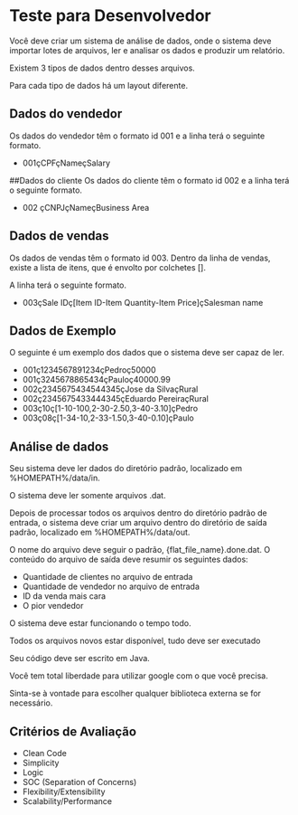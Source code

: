 # Teste para Desenvolvedor
Você deve criar um sistema de análise de dados, onde o sistema deve importar lotes de arquivos, ler e analisar os dados e produzir um relatório.

Existem 3 tipos de dados dentro desses arquivos.

Para cada tipo de dados há um layout diferente.

## Dados do vendedor
Os dados do vendedor têm o formato id 001​ e a linha terá o seguinte formato.

* 001çCPFçNameçSalary

##Dados do cliente
Os dados do cliente têm o formato id 002​ e a linha terá o seguinte formato.

* 002 çCNPJçNameçBusiness Area

## Dados de vendas
Os dados de vendas têm o formato id 003​. Dentro da linha de vendas, existe a lista de itens, que é envolto por colchetes []. 

A linha terá o seguinte formato. 

* 003çSale IDç[Item ID-Item Quantity-Item Price]çSalesman name

## Dados de Exemplo
O seguinte é um exemplo dos dados que o sistema deve ser capaz de ler.

* 001ç1234567891234çPedroç50000
* 001ç3245678865434çPauloç40000.99
* 002ç2345675434544345çJose da SilvaçRural
* 002ç2345675433444345çEduardo PereiraçRural
* 003ç10ç[1-10-100,2-30-2.50,3-40-3.10]çPedro
* 003ç08ç[1-34-10,2-33-1.50,3-40-0.10]çPaulo

## Análise de dados
Seu sistema deve ler dados do diretório padrão, localizado em %HOMEPATH%/data/in.

O sistema deve ler somente arquivos .dat.

Depois de processar todos os arquivos dentro do diretório padrão de entrada, o sistema deve criar um arquivo dentro do diretório de saída padrão, localizado em %HOMEPATH%/data/out.

O nome do arquivo deve seguir o padrão, {flat_file_name}.done.dat. O conteúdo do arquivo de saída deve resumir os seguintes dados:

* Quantidade de clientes no arquivo de entrada
* Quantidade de vendedor no arquivo de entrada
* ID da venda mais cara
* O pior vendedor

O sistema deve estar funcionando o tempo todo.

Todos os arquivos novos estar disponível, tudo deve ser executado

Seu código deve ser escrito em Java.

Você tem total liberdade para utilizar google com o que você precisa.

Sinta-se à vontade para escolher qualquer biblioteca externa se for necessário.

## Critérios de Avaliação
* Clean Code
* Simplicity
* Logic
* SOC (Separation of Concerns)
* Flexibility/Extensibility
* Scalability/Performance
